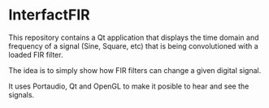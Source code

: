 # InterfactFIR

This repository contains a Qt application that displays the time domain and frequency of a signal (Sine, Square, etc) that is being convolutioned with a loaded FIR filter.

The idea is to simply show how FIR filters can change a given digital signal.

It uses Portaudio, Qt and OpenGL to make it posible to hear and see the signals.
